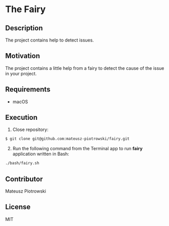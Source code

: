 # The Fairy

## Description

The project contains help to detect issues.

## Motivation

The project contains a little help from a fairy to detect the cause of the issue in your project.

## Requirements

- macOS

## Execution

1. Close repository:

```bash
$ git clone git@github.com:mateusz-piotrowski/fairy.git
```

2. Run the following command from the Terminal app to run **fairy** application written in Bash:

```bash
./bash/fairy.sh
```

## Contributor

Mateusz Piotrowski

## License

MIT
